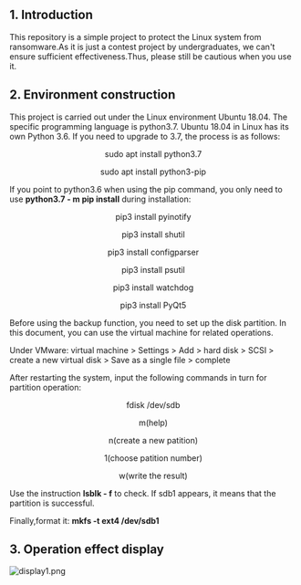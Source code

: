 ## 1. Introduction
   This repository is a simple project to protect the Linux system from ransomware.As it is just a contest project by undergraduates, we can't ensure sufficient effectiveness.Thus, please still be cautious when you use it.
## 2. Environment construction


This project is carried out under the Linux environment Ubuntu 18.04. The specific programming language is python3.7. Ubuntu 18.04 in Linux has its own Python 3.6. If you need to upgrade to 3.7, the process is as follows:


<p align="center" >
 sudo apt install python3.7
 
 <p align="center" >
 sudo apt install python3-pip


If you point to python3.6 when using the pip command, you only need to use **python3.7 - m pip install** during installation:

<p align="center" >
pip3 install pyinotify

 
 <p align="center" >
pip3 install shutil

 
 <p align="center" >
pip3 install configparser

 
 <p align="center" >
pip3 install psutil

 
 <p align="center" >
pip3 install watchdog

 
 <p align="center" >
pip3 install PyQt5 </p>

Before using the backup function, you need to set up the disk partition. In this document, you can use the virtual machine for related operations.



Under VMware: virtual machine > Settings > Add > hard disk > SCSI > create a new virtual disk > Save as a single file > complete

After restarting the system, input the following commands in turn for partition operation:


<p align="center" >
 fdisk /dev/sdb
 
 <p align="center" >
m(help)
  
 <p align="center" >
n(create a new patition)
 
 <p align="center" >
1(choose patition number)
  
 <p align="center" >
w(write the result) 

</p>



Use the instruction **lsblk - f** to check. If sdb1 appears, it means that the partition is successful.

Finally,format it: **mkfs -t ext4 /dev/sdb1**

## 3. Operation effect display

![display1.png](https://i.loli.net/2020/10/29/RrJqN5gliIvZjG3.png)
